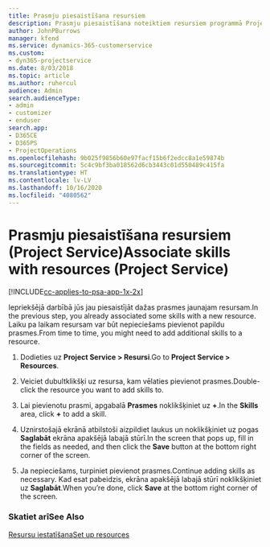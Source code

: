 ```yaml
---
title: Prasmju piesaistīšana resursiem
description: Prasmju piesaistīšana noteiktiem resursiem programmā Project Service
author: JohnPBurrows
manager: kfend
ms.service: dynamics-365-customerservice
ms.custom:
- dyn365-projectservice
ms.date: 8/03/2018
ms.topic: article
ms.author: ruhercul
audience: Admin
search.audienceType:
- admin
- customizer
- enduser
search.app:
- D365CE
- D365PS
- ProjectOperations
ms.openlocfilehash: 9b025f9856b60e97facf15b6f2edcc8a1e59874b
ms.sourcegitcommit: 5c4c9bf3ba018562d6cb3443c01d550489c415fa
ms.translationtype: HT
ms.contentlocale: lv-LV
ms.lasthandoff: 10/16/2020
ms.locfileid: "4080562"
---
```

# <a name="associate-skills-with-resources-project-service"></a><span data-ttu-id="7b8d1-103">Prasmju piesaistīšana resursiem (Project Service)</span><span class="sxs-lookup"><span data-stu-id="7b8d1-103">Associate skills with resources (Project Service)</span></span>

[!INCLUDE[cc-applies-to-psa-app-1x-2x](../includes/cc-applies-to-psa-app-1x-2x.md)]

<span data-ttu-id="7b8d1-104">Iepriekšējā darbībā jūs jau piesaistījāt dažas prasmes jaunajam resursam.</span><span class="sxs-lookup"><span data-stu-id="7b8d1-104">In the previous step, you already associated some skills with  a new resource.</span></span> <span data-ttu-id="7b8d1-105">Laiku pa laikam resursam var būt nepieciešams pievienot papildu prasmes.</span><span class="sxs-lookup"><span data-stu-id="7b8d1-105">From time to time, you might need to add additional skills to a resource.</span></span>  
  
1.  <span data-ttu-id="7b8d1-106">Dodieties uz **Project Service > Resursi**.</span><span class="sxs-lookup"><span data-stu-id="7b8d1-106">Go to **Project Service > Resources**.</span></span>  
  
2.  <span data-ttu-id="7b8d1-107">Veiciet dubultklikšķi uz resursa, kam vēlaties pievienot prasmes.</span><span class="sxs-lookup"><span data-stu-id="7b8d1-107">Double-click the resource you want to add skills to.</span></span>  
  
3.  <span data-ttu-id="7b8d1-108">Lai pievienotu prasmi, apgabalā **Prasmes** noklikšķiniet uz **+**.</span><span class="sxs-lookup"><span data-stu-id="7b8d1-108">In the **Skills** area, click **+** to add a skill.</span></span>  
  
4.  <span data-ttu-id="7b8d1-109">Uznirstošajā ekrānā atbilstoši aizpildiet laukus un noklikšķiniet uz pogas **Saglabāt** ekrāna apakšējā labajā stūrī.</span><span class="sxs-lookup"><span data-stu-id="7b8d1-109">In the screen that pops up, fill in the fields as needed, and then click the **Save** button at the bottom right corner of the screen.</span></span>  
  
5.  <span data-ttu-id="7b8d1-110">Ja nepieciešams, turpiniet pievienot prasmes.</span><span class="sxs-lookup"><span data-stu-id="7b8d1-110">Continue adding skills as necessary.</span></span> <span data-ttu-id="7b8d1-111">Kad esat pabeidzis, ekrāna apakšējā labajā stūrī noklikšķiniet uz **Saglabāt**.</span><span class="sxs-lookup"><span data-stu-id="7b8d1-111">When you’re done, click **Save** at the bottom right corner of the screen.</span></span>  
  
### <a name="see-also"></a><span data-ttu-id="7b8d1-112">Skatiet arī</span><span class="sxs-lookup"><span data-stu-id="7b8d1-112">See Also</span></span>  
 [<span data-ttu-id="7b8d1-113">Resursu iestatīšana</span><span class="sxs-lookup"><span data-stu-id="7b8d1-113">Set up resources</span></span>](../psa/set-up-resources.md)
